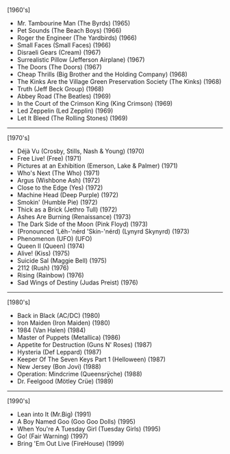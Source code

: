 [1960's]
- Mr. Tambourine Man (The Byrds) (1965)
- Pet Sounds (The Beach Boys) (1966)
- Roger the Engineer (The Yardbirds) (1966)
- Small Faces (Small Faces) (1966)
- Disraeli Gears (Cream) (1967)
- Surrealistic Pillow (Jefferson Airplane) (1967)
- The Doors (The Doors) (1967)
- Cheap Thrills (Big Brother and the Holding Company) (1968)
- The Kinks Are the Village Green Preservation Society (The Kinks) (1968)
- Truth (Jeff Beck Group) (1968)
- Abbey Road (The Beatles) (1969)
- In the Court of the Crimson King (King Crimson) (1969)
- Led Zeppelin (Led Zepplin) (1969)
- Let It Bleed (The Rolling Stones) (1969)
---
[1970's]
- Déjà Vu (Crosby, Stills, Nash & Young) (1970)
- Free Live! (Free) (1971)
- Pictures at an Exhibition (Emerson, Lake & Palmer) (1971)
- Who's Next (The Who) (1971)
- Argus (Wishbone Ash) (1972)
- Close to the Edge (Yes) (1972)
- Machine Head (Deep Purple) (1972)
- Smokin' (Humble Pie) (1972)
- Thick as a Brick (Jethro Tull) (1972)
- Ashes Are Burning (Renaissance) (1973)
- The Dark Side of the Moon (Pink Floyd) (1973)
- (Pronounced 'Lĕh-'nérd 'Skin-'nérd) (Lynyrd Skynyrd) (1973)
- Phenomenon (UFO) (UFO)
- Queen II (Queen) (1974)
- Alive! (Kiss) (1975)
- Suicide Sal (Maggie Bell) (1975)
- 2112 (Rush) (1976)
- Rising (Rainbow) (1976)
- Sad Wings of Destiny (Judas Preist) (1976)
---
[1980's]
- Back in Black (AC/DC) (1980)
- Iron Maiden (Iron Maiden) (1980)
- 1984 (Van Halen) (1984)
- Master of Puppets (Metallica) (1986)
- Appetite for Destruction (Guns N' Roses) (1987)
- Hysteria (Def Leppard) (1987)
- Keeper Of The Seven Keys Part 1 (Helloween) (1987)
- New Jersey (Bon Jovi) (1988)
- Operation: Mindcrime (Queensrÿche) (1988)
- Dr. Feelgood (Mötley Crüe) (1989)
---
[1990's]
- Lean into It (Mr.Big) (1991)
- A Boy Named Goo (Goo Goo Dolls) (1995)
- When You're A Tuesday Girl (Tuesday Girls) (1995)
- Go! (Fair Warning) (1997)
- Bring 'Em Out Live (FireHouse) (1999)

